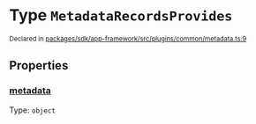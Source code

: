 # Type `MetadataRecordsProvides`
<sub>Declared in [packages/sdk/app-framework/src/plugins/common/metadata.ts:9](https://github.com/dxos/dxos/blob/52455dba3/packages/sdk/app-framework/src/plugins/common/metadata.ts#L9)</sub>




## Properties
### [metadata](https://github.com/dxos/dxos/blob/52455dba3/packages/sdk/app-framework/src/plugins/common/metadata.ts#L10)
Type: <code>object</code>





